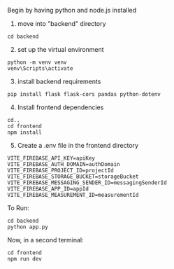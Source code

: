 Begin by having python and node.js installed

1. move into "backend" directory

```
cd backend
```

2. set up the virtual environment

```
python -m venv venv
venv\Scripts\activate
```

3. install backend requirements

```
pip install flask flask-cors pandas python-dotenv
```

4. Install frontend dependencies

```
cd..
cd frontend
npm install
```

5. Create a .env file in the frontend directory

```
VITE_FIREBASE_API_KEY=apiKey
VITE_FIREBASE_AUTH_DOMAIN=authDomain
VITE_FIREBASE_PROJECT_ID=projectId
VITE_FIREBASE_STORAGE_BUCKET=storageBucket
VITE_FIREBASE_MESSAGING_SENDER_ID=messagingSenderId
VITE_FIREBASE_APP_ID=appId
VITE_FIREBASE_MEASUREMENT_ID=measurementId
```

To Run:

```
cd backend
python app.py
```

Now, in a second terminal:
```
cd frontend
npm run dev
```
